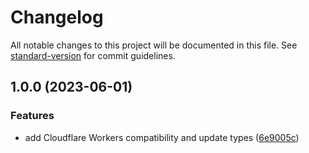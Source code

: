 # Changelog

All notable changes to this project will be documented in this file. See [standard-version](https://github.com/conventional-changelog/standard-version) for commit guidelines.

## 1.0.0 (2023-06-01)


### Features

* add Cloudflare Workers compatibility and update types ([6e9005c](https://github.com/AppelBoomHD/nordigen-cf-workers/commit/6e9005c400e299fd6edea415201637e25de848d3))
